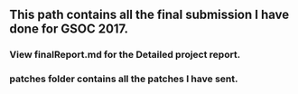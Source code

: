 ## This path contains all the final submission I have done for GSOC 2017.

### View finalReport.md for the Detailed project report.
### patches folder contains all the patches I have sent.

